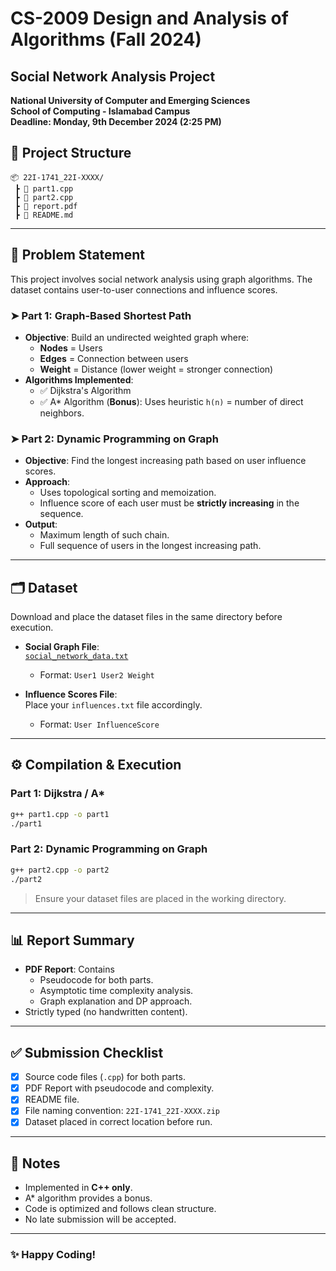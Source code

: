 
# CS-2009 Design and Analysis of Algorithms (Fall 2024)
## Social Network Analysis Project

**National University of Computer and Emerging Sciences**  
**School of Computing - Islamabad Campus**  
**Deadline: Monday, 9th December 2024 (2:25 PM)**  


## 📁 Project Structure

```
📦 22I-1741_22I-XXXX/
 ┣ 📄 part1.cpp
 ┣ 📄 part2.cpp
 ┣ 📄 report.pdf
 ┣ 📄 README.md
```

---

## 📌 Problem Statement

This project involves social network analysis using graph algorithms. The dataset contains user-to-user connections and influence scores.

### ➤ Part 1: Graph-Based Shortest Path
- **Objective**: Build an undirected weighted graph where:
  - **Nodes** = Users
  - **Edges** = Connection between users
  - **Weight** = Distance (lower weight = stronger connection)
- **Algorithms Implemented**:
  - ✅ Dijkstra's Algorithm
  - ✅ A* Algorithm (**Bonus**): Uses heuristic `h(n)` = number of direct neighbors.

### ➤ Part 2: Dynamic Programming on Graph
- **Objective**: Find the longest increasing path based on user influence scores.
- **Approach**:
  - Uses topological sorting and memoization.
  - Influence score of each user must be **strictly increasing** in the sequence.
- **Output**:
  - Maximum length of such chain.
  - Full sequence of users in the longest increasing path.

---

## 🗂 Dataset

Download and place the dataset files in the same directory before execution.

- **Social Graph File**:  
  [`social_network_data.txt`](https://drive.google.com/file/d/1SAcWvOR4cTwOrE_JHto3jHLfeJE3fkV2/view?usp=sharing)
  - Format: `User1 User2 Weight`

- **Influence Scores File**:  
  Place your `influences.txt` file accordingly.  
  - Format: `User InfluenceScore`

---

## ⚙️ Compilation & Execution

### Part 1: Dijkstra / A*
```bash
g++ part1.cpp -o part1
./part1
```

### Part 2: Dynamic Programming on Graph
```bash
g++ part2.cpp -o part2
./part2
```

> Ensure your dataset files are placed in the working directory.

---

## 📊 Report Summary

- **PDF Report**: Contains
  - Pseudocode for both parts.
  - Asymptotic time complexity analysis.
  - Graph explanation and DP approach.
- Strictly typed (no handwritten content).

---

## ✅ Submission Checklist

- [x] Source code files (`.cpp`) for both parts.
- [x] PDF Report with pseudocode and complexity.
- [x] README file.
- [x] File naming convention: `22I-1741_22I-XXXX.zip`
- [x] Dataset placed in correct location before run.

---

## 📎 Notes

- Implemented in **C++ only**.
- A* algorithm provides a bonus.
- Code is optimized and follows clean structure.
- No late submission will be accepted.

---

### ✨ Happy Coding!
